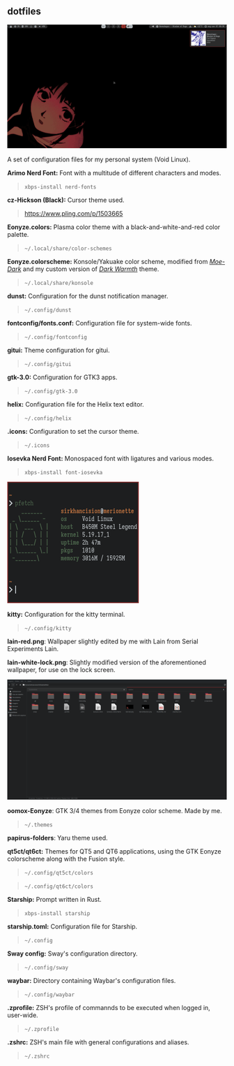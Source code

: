 ## dotfiles

![Empty desktop + dunst + cursor](screenshots/2022-11-07-00-30-44.png)

A set of configuration files for my personal system (Void Linux).

**Arimo Nerd Font:** Font with a multitude of different characters and modes.

> `xbps-install nerd-fonts`

**cz-Hickson (Black):** Cursor theme used.

> <https://www.pling.com/p/1503665>

**Eonyze.colors:** Plasma color theme with a black-and-white-and-red color palette.

> `~/.local/share/color-schemes`

**Eonyze.colorscheme:** Konsole/Yakuake color scheme, modified from [_Moe-Dark_](https://store.kde.org/p/1378415) and my custom version of [_Dark Warmth_](https://store.kde.org/p/1283955/) theme.

> `~/.local/share/konsole`

**dunst:** Configuration for the dunst notification manager.

> `~/.config/dunst`

**fontconfig/fonts.conf:** Configuration file for system-wide fonts.

> `~/.config/fontconfig`

**gitui:** Theme configuration for gitui.

> `~/.config/gitui`

**gtk-3.0:** Configuration for GTK3 apps.

> `~/.config/gtk-3.0`

**helix:** Configuration file for the Helix text editor.

> `~/.config/helix`

**.icons:** Configuration to set the cursor theme.

> `~/.icons`

**Iosevka Nerd Font:** Monospaced font with ligatures and various modes.

> `xbps-install font-iosevka`

![](screenshots/2022-11-07-00-08-34.png)

**kitty:** Configuration for the kitty terminal.

> `~/.config/kitty`

**lain-red.png**: Wallpaper slightly edited by me with Lain from Serial Experiments Lain.

**lain-white-lock.png**: Slightly modified version of the aforementioned wallpaper, for use on the lock screen.

![oomox-Eonyze theme + yaru folder theme + Papirus icons](screenshots/2022-11-07-00-25-03.png)

**oomox-Eonyze**: GTK 3/4 themes from Eonyze color scheme. Made by me.

> `~/.themes`

**papirus-folders**: Yaru theme used.

**qt5ct/qt6ct:** Themes for QT5 and QT6 applications, using the GTK Eonyze colorscheme along with the Fusion style.

> `~/.config/qt5ct/colors`

> `~/.config/qt6ct/colors`

**Starship:** Prompt written in Rust.

> `xbps-install starship`

**starship.toml:** Configuration file for Starship.

> `~/.config`

**Sway config:** Sway's configuration directory.

> `~/.config/sway`

**waybar:** Directory containing Waybar's configuration files.

> `~/.config/waybar`

**.zprofile:** ZSH's profile of commannds to be executed when logged in, user-wide.

> `~/.zprofile`

**.zshrc:** ZSH's main file with general configurations and aliases.

> `~/.zshrc`
